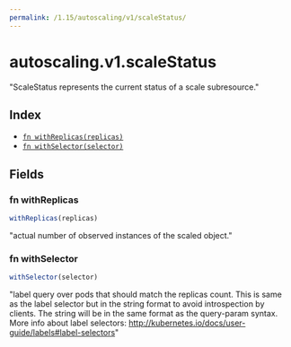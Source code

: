 ```yaml
---
permalink: /1.15/autoscaling/v1/scaleStatus/
---
```


# autoscaling.v1.scaleStatus

"ScaleStatus represents the current status of a scale subresource."

## Index

* [`fn withReplicas(replicas)`](#fn-withreplicas)
* [`fn withSelector(selector)`](#fn-withselector)

## Fields

### fn withReplicas

```ts
withReplicas(replicas)
```

"actual number of observed instances of the scaled object."

### fn withSelector

```ts
withSelector(selector)
```

"label query over pods that should match the replicas count. This is same as the label selector but in the string format to avoid introspection by clients. The string will be in the same format as the query-param syntax. More info about label selectors: http://kubernetes.io/docs/user-guide/labels#label-selectors"
